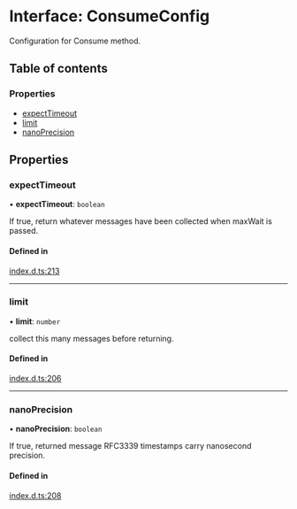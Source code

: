 # Interface: ConsumeConfig

Configuration for Consume method.

## Table of contents

### Properties

- [expectTimeout](ConsumeConfig.md#expecttimeout)
- [limit](ConsumeConfig.md#limit)
- [nanoPrecision](ConsumeConfig.md#nanoprecision)

## Properties

### expectTimeout

• **expectTimeout**: `boolean`

If true, return whatever messages have been collected when maxWait is
passed.

#### Defined in

[index.d.ts:213](https://github.com/mostafa/xk6-kafka/blob/main/api-docs/index.d.ts#L213)

---

### limit

• **limit**: `number`

collect this many messages before returning.

#### Defined in

[index.d.ts:206](https://github.com/mostafa/xk6-kafka/blob/main/api-docs/index.d.ts#L206)

---

### nanoPrecision

• **nanoPrecision**: `boolean`

If true, returned message RFC3339 timestamps carry nanosecond precision.

#### Defined in

[index.d.ts:208](https://github.com/mostafa/xk6-kafka/blob/main/api-docs/index.d.ts#L208)
